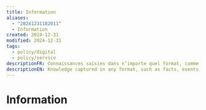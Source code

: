 ```yaml
---
title: Information
aliases:
  - "20241231182011"
  - Information
created: 2024-12-31
modified: 2024-12-31
tags:
  - policy/digital
  - policy/service
descriptionFR: Connaissances saisies dans n’importe quel format, comme des faits, des événements, des choses, des processus ou des idées, qui peuvent être structurés ou non, y compris des concepts qui, dans un certain contexte, ont une signification particulière. L’information comprend les données.
descriptionEN: Knowledge captured in any format, such as facts, events, things, processes, or ideas, that can be structured or unstructured, including concepts that within a certain context have particular meaning. Information includes data.
---
```

# Information
